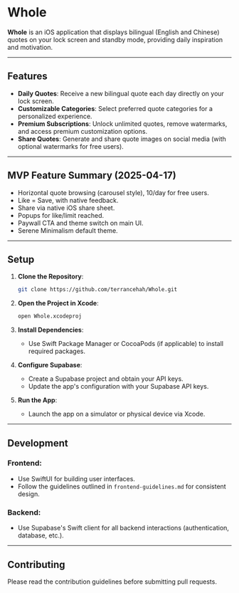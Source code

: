 # Whole

**Whole** is an iOS application that displays bilingual (English and Chinese) quotes on your lock screen and standby mode, providing daily inspiration and motivation.

---

## Features
- **Daily Quotes**: Receive a new bilingual quote each day directly on your lock screen.
- **Customizable Categories**: Select preferred quote categories for a personalized experience.
- **Premium Subscriptions**: Unlock unlimited quotes, remove watermarks, and access premium customization options.
- **Share Quotes**: Generate and share quote images on social media (with optional watermarks for free users).

---

## MVP Feature Summary (2025-04-17)
- Horizontal quote browsing (carousel style), 10/day for free users.
- Like = Save, with native feedback.
- Share via native iOS share sheet.
- Popups for like/limit reached.
- Paywall CTA and theme switch on main UI.
- Serene Minimalism default theme.

---

## Setup

1. **Clone the Repository**:
   ```bash
   git clone https://github.com/terrancehah/Whole.git
   ```

2. **Open the Project in Xcode**:
   ```bash
   open Whole.xcodeproj
   ```

3. **Install Dependencies**:
   - Use Swift Package Manager or CocoaPods (if applicable) to install required packages.

4. **Configure Supabase**:
   - Create a Supabase project and obtain your API keys.
   - Update the app's configuration with your Supabase API keys.

5. **Run the App**:
   - Launch the app on a simulator or physical device via Xcode.

---

## Development

### Frontend:
- Use SwiftUI for building user interfaces.
- Follow the guidelines outlined in `frontend-guidelines.md` for consistent design.

### Backend:
- Use Supabase's Swift client for all backend interactions (authentication, database, etc.).

---

## Contributing
Please read the contribution guidelines before submitting pull requests.
